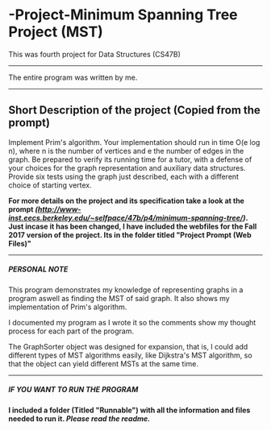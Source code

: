 # -Project-Minimum Spanning Tree Project (MST)
This was fourth project for Data Structures (CS47B)

************************************************
The entire program was written by me.
************************************************

Short Description of the project (Copied from the prompt)
-------------------------------------------------------------
Implement Prim's algorithm. Your implementation should run in time O(e log n), where n is the number of vertices and e the number of edges in the graph. Be prepared to verify its running time for a tutor, with a defense of your choices for the graph representation and auxiliary data structures. Provide six tests using the graph just described, each with a different choice of starting vertex.

**For more details on the project and its specification take a look at the prompt *(http://www-inst.eecs.berkeley.edu/~selfpace/47b/p4/minimum-spanning-tree/)*. Just incase it has been changed, I have included the webfiles for the Fall 2017 version of the project. Its in the folder titled "Project Prompt (Web Files)"**

************************************************

##### PERSONAL NOTE #####
  
This program demonstrates my knowledge of representing graphs in a program aswell as finding the MST of said graph. It also shows my implementation of Prim's algorithm.

I documented my program as I wrote it so the comments show my thought process for each part of the program. 

The GraphSorter object was designed for expansion, that is, I could add different types of MST algorithms easily, like Dijkstra's MST algorithm, so that the object can yield different MSTs at the same time.


************************************************

##### IF YOU WANT TO RUN THE PROGRAM #####

**I included a folder (Titled "Runnable") with all the information and files needed to run it. *Please read the readme.***



